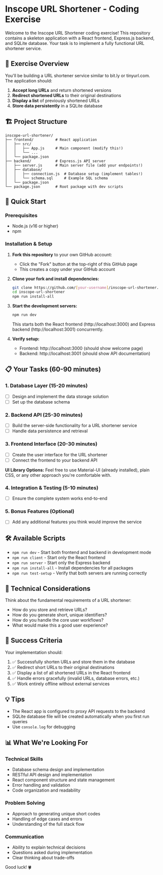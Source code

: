 # Inscope URL Shortener - Coding Exercise

Welcome to the Inscope URL Shortener coding exercise! This repository contains a skeleton application with a React frontend, Express.js backend, and SQLite database. Your task is to implement a fully functional URL shortener service.

## 🎯 Exercise Overview

You'll be building a URL shortener service similar to bit.ly or tinyurl.com. The application should:

1. **Accept long URLs** and return shortened versions
2. **Redirect shortened URLs** to their original destinations
3. **Display a list** of previously shortened URLs
4. **Store data persistently** in a SQLite database

## 🏗️ Project Structure

```
inscope-url-shortener/
├── frontend/          # React application
│   ├── src/
│   │   ├── App.js     # Main component (modify this!)
│   │   └── ...
│   └── package.json
├── backend/           # Express.js API server
│   ├── server.js      # Main server file (add your endpoints!)
│   ├── database/
│   │   ├── connection.js  # Database setup (implement tables!)
│   │   └── schema.sql     # Example SQL schema
│   └── package.json
└── package.json       # Root package with dev scripts
```

## 🚀 Quick Start

### Prerequisites
- Node.js (v16 or higher)
- npm

### Installation & Setup

1. **Fork this repository** to your own GitHub account:
   - Click the "Fork" button at the top-right of this GitHub page
   - This creates a copy under your GitHub account

2. **Clone your fork and install dependencies:**
   ```bash
   git clone https://github.com/[your-username]/inscope-url-shortener.git
   cd inscope-url-shortener
   npm run install-all
   ```

2. **Start the development servers:**
   ```bash
   npm run dev
   ```
   This starts both the React frontend (http://localhost:3000) and Express backend (http://localhost:3001) concurrently.

3. **Verify setup:**
   - Frontend: http://localhost:3000 (should show welcome page)
   - Backend: http://localhost:3001 (should show API documentation)


## 📋 Your Tasks (60-90 minutes)

### 1. Database Layer (15-20 minutes)
- [ ] Design and implement the data storage solution
- [ ] Set up the database schema

### 2. Backend API (25-30 minutes)
- [ ] Build the server-side functionality for a URL shortener service
- [ ] Handle data persistence and retrieval

### 3. Frontend Interface (20-30 minutes)  
- [ ] Create the user interface for the URL shortener
- [ ] Connect the frontend to your backend API

**UI Library Options:** Feel free to use Material-UI (already installed), plain CSS, or any other approach you're comfortable with.

### 4. Integration & Testing (5-10 minutes)
- [ ] Ensure the complete system works end-to-end

### 5. Bonus Features (Optional)
- [ ] Add any additional features you think would improve the service

## 🛠️ Available Scripts

- `npm run dev` - Start both frontend and backend in development mode
- `npm run client` - Start only the React frontend
- `npm run server` - Start only the Express backend
- `npm run install-all` - Install dependencies for all packages
- `npm run test-setup` - Verify that both servers are running correctly

## 🔧 Technical Considerations

Think about the fundamental requirements of a URL shortener:
- How do you store and retrieve URLs?
- How do you generate short, unique identifiers?
- How do you handle the core user workflows?
- What would make this a good user experience?

## 🎯 Success Criteria

Your implementation should:
1. ✅ Successfully shorten URLs and store them in the database
2. ✅ Redirect short URLs to their original destinations
3. ✅ Display a list of all shortened URLs in the React frontend
4. ✅ Handle errors gracefully (invalid URLs, database errors, etc.)
5. ✅ Work entirely offline without external services

## 💡 Tips

- The React app is configured to proxy API requests to the backend
- SQLite database file will be created automatically when you first run queries
- Use `console.log` for debugging

## 📊 What We're Looking For

### Technical Skills
- Database schema design and implementation
- RESTful API design and implementation
- React component structure and state management
- Error handling and validation
- Code organization and readability

### Problem Solving
- Approach to generating unique short codes
- Handling of edge cases and errors
- Understanding of the full stack flow

### Communication
- Ability to explain technical decisions
- Questions asked during implementation
- Clear thinking about trade-offs

Good luck! 🍀
